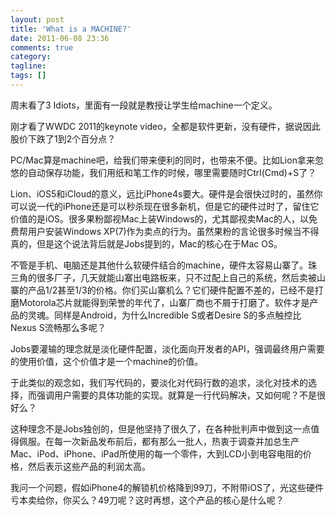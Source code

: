 ```yaml
---
layout: post
title: 'What is a MACHINE?'
date: 2011-06-08 23:36
comments: true
category:
tagline:
tags: []
---
```


周末看了3 Idiots，里面有一段就是教授让学生给machine一个定义。

刚才看了WWDC 2011的keynote video，全都是软件更新，没有硬件，据说因此股价下跌了1到2个百分点？

PC/Mac算是machine吧，给我们带来便利的同时，也带来不便。比如Lion拿来忽悠的自动保存功能，我们用纸和笔工作的时候，哪里需要随时Ctrl(Cmd)+S了？

Lion、iOS5和iCloud的意义，远比iPhone4s要大。硬件是会很快过时的，虽然你可以说一代的iPhone还是可以秒杀现在很多新机，但是它的硬件过时了，留住它价值的是iOS。很多果粉鄙视Mac上装Windows的，尤其鄙视卖Mac的人，以免费帮用户安装Windows XP(7)作为卖点的行为。虽然果粉的言论很多时候当不得真的，但是这个说法背后就是Jobs提到的，Mac的核心在于Mac OS。

不管是手机、电脑还是其他什么软硬件结合的machine，硬件太容易山寨了。珠三角的很多厂子，几天就能山寨出电路板来，只不过配上自己的系统，然后卖被山寨的产品1/2甚至1/3的价格。你们买山寨机么？它们硬件配置不差的，已经不是打磨Motorola芯片就能得到荣誉的年代了，山寨厂商也不屑于打磨了。软件才是产品的灵魂。同样是Android，为什么Incredible S或者Desire S的多点触控比Nexus S流畅那么多呢？

Jobs要灌输的理念就是淡化硬件配置，淡化面向开发者的API，强调最终用户需要的使用价值，这个价值才是一个machine的价值。

于此类似的观念如，我们写代码的，要淡化对代码行数的追求，淡化对技术的选择，而强调用户需要的具体功能的实现。就算是一行代码解决，又如何呢？不是很好么？

这种理念不是Jobs独创的，但是他坚持了很久了，在各种批判声中做到这一点值得佩服。在每一次新品发布前后，都有那么一批人，热衷于调查并加总生产Mac、iPod、iPhone、iPad所使用的每一个零件，大到LCD小到电容电阻的价格，然后表示这些产品的利润太高。

我问一个问题，假如iPhone4的解锁机价格降到99刀，不附带iOS了，光这些硬件亏本卖给你，你买么？49刀呢？这时再想，这个产品的核心是什么呢？
